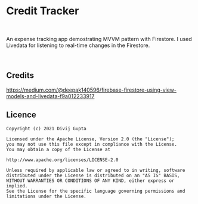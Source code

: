 # Credit Tracker
<br/> 

An expense tracking app demostrating MVVM pattern with Firestore. I used Livedata for listening to real-time changes in the Firestore.

<br/>

## Credits 
https://medium.com/@deepak140596/firebase-firestore-using-view-models-and-livedata-f9a012233917



## Licence
```
Copyright (c) 2021 Divij Gupta

Licensed under the Apache License, Version 2.0 (the "License");
you may not use this file except in compliance with the License.
You may obtain a copy of the License at

http://www.apache.org/licenses/LICENSE-2.0

Unless required by applicable law or agreed to in writing, software
distributed under the License is distributed on an "AS IS" BASIS,
WITHOUT WARRANTIES OR CONDITIONS OF ANY KIND, either express or implied.
See the License for the specific language governing permissions and
limitations under the License.
